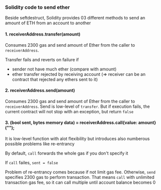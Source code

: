### Solidity code to send ether

Beside seftdestruct, Solidity provides 03 different methods to send an amount of ETH from an account to another

#### 1. receiverAddress.transfer(amount)
Consumes 2300 gas and send amount of Ether from the caller to `receiverAddress`.

Transfer fails and reverts on failure if 
- sender not have much ether (compare with amount)
- ether transfer rejected by receiving account (=> receiver can be an contract that rejected any ethers sent to it)

#### 2. receiverAddress.send(amount)
Consumes 2300 gas and send amount of Ether from the caller to `receiverAddress`.
Send is low-level of `transfer`. But if execution fails, the current contract will not stop with an exception, but return `false`

#### 3. (bool sent, bytes memory data) = receiverAddress.call{value: amount}("");
It is low-level function with alot flexibility but introduces also numberous possible problems like re-entrancy

By default, `call` forwards the whole gas if you don't specify it

If `call` failes, `sent = false`

Problem of re-entrancy comes because if not limit gas fee. Otherwise, `send` specifies 2300 gas to perform transaction.
That means `call` with unlimited transaction gas fee, so it can call multiple until account balance becomes 0
